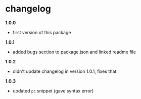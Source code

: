 # changelog

**1.0.0**

- first version of this package

**1.0.1**

- added bugs section to package.json and linked readme file

**1.0.2**

- didn't update changelog in version 1.0.1, fixes that

**1.0.3**

- updated `pc` snippet (gave syntax error)
